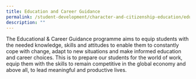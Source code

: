 ```yaml
---
title: Education and Career Guidance
permalink: /student-development/character-and-citizenship-education/education-and-career-guidance/
description: ""
---
```

The Educational & Career Guidance programme aims to equip students with the needed knowledge, skills and attitudes to enable them to constantly cope with change, adapt to new situations and make informed education and career choices. This is to prepare our students for the world of work, equip them with the skills to remain competitive in the global economy and above all, to lead meaningful and productive lives.